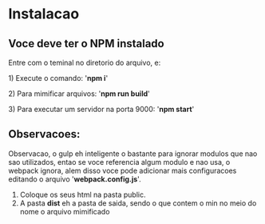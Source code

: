 <h1> Instalacao</h1>
<h2>Voce deve ter o NPM instalado</h2>
<p>Entre com o teminal no diretorio do arquivo, e:</p>
<p> 1) Execute o comando: '<b>npm i</b>'</p>
<p> 2) Para mimificar arquivos: '<b>npm run build</b>'</p>
<p> 3) Para executar um servidor na porta 9000: '<b>npm start</b>'</p>
<h2>Observacoes:</h2>
<p>
Observacao, o gulp eh inteligente o bastante para ignorar modulos que nao sao utilizados,
entao se voce referencia algum modulo e nao usa, o webpack ignora, alem disso voce pode adicionar
mais configuracoes editando o arquivo '<b>webpack.config.js</b>'.
</p>
<ol>
    <li>Coloque os seus html na pasta public.</li>
    <li>A pasta <b>dist</b> eh a pasta de saida, sendo o que contem o min no meio do nome o arquivo mimificado</li>
</ol>
